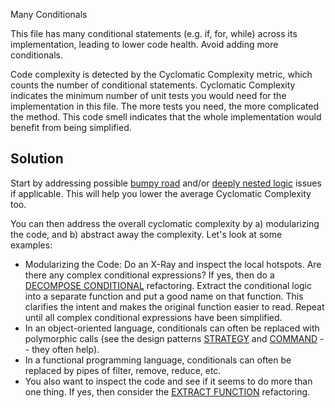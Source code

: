 Many Conditionals

This file has many conditional statements (e.g. if, for, while) across its implementation, leading to lower code health. Avoid adding more conditionals.

Code complexity is detected by the Cyclomatic Complexity metric, which counts the number of conditional statements. Cyclomatic Complexity indicates the minimum number of unit tests you would need for the implementation in this file. The more tests you need, the more complicated the method. This code smell indicates that the whole implementation would benefit from being simplified.

## Solution

Start by addressing possible [bumpy road](./bumpy-road-ahead.md) and/or [deeply nested logic](./deep-nested-complexity.md) issues if applicable. This will help you lower the average Cyclomatic Complexity too.

You can then address the overall cyclomatic complexity by a) modularizing the code, and b) abstract away the complexity. Let's look at some examples:

- Modularizing the Code: Do an X-Ray and inspect the local hotspots. Are there any complex conditional expressions? If yes, then do a [DECOMPOSE CONDITIONAL](https://refactoring.com/catalog/decomposeConditional.html) refactoring. Extract the conditional logic into a separate function and put a good name on that function. This clarifies the intent and makes the original function easier to read. Repeat until all complex conditional expressions have been simplified.
- In an object-oriented language, conditionals can often be replaced with polymorphic calls (see the design patterns [STRATEGY](https://en.wikipedia.org/wiki/Strategy_pattern) and [COMMAND](https://en.wikipedia.org/wiki/Command_pattern) -- they often help).
- In a functional programming language, conditionals can often be replaced by pipes of filter, remove, reduce, etc.
- You also want to inspect the code and see if it seems to do more than one thing. If yes, then consider the [EXTRACT FUNCTION](https://refactoring.com/catalog/extractFunction.html) refactoring.